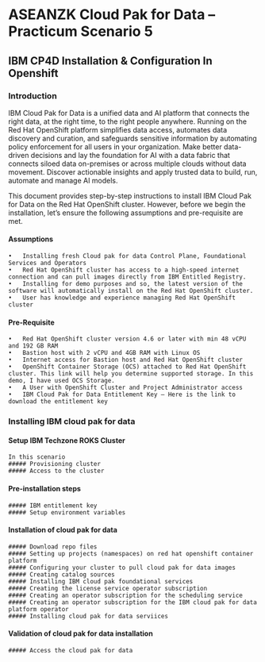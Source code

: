 # ASEANZK Cloud Pak for Data – Practicum Scenario 5

## IBM CP4D Installation & Configuration In Openshift

  ### Introduction
  IBM Cloud Pak for Data is a unified data and AI platform that connects the right data, at the right time, to the right people anywhere. Running on the  Red Hat OpenShift platform simplifies data access, automates data discovery and curation, and safeguards sensitive information by automating policy   enforcement for all users in your organization. Make better data-driven decisions and lay the foundation for AI with a data fabric that connects   siloed data on-premises or across multiple clouds without data movement. Discover actionable insights and apply trusted data to build, run, automate and manage AI models.

  This document provides step-by-step instructions to install IBM Cloud Pak for Data on the Red Hat OpenShift cluster. However, before we begin the installation, let’s ensure the following assumptions and pre-requisite are met.

  #### Assumptions
    •	Installing fresh Cloud pak for data Control Plane, Foundational Services and Operators
    •	Red Hat OpenShift cluster has access to a high-speed internet connection and can pull images directly from IBM Entitled Registry.
    •	Installing for demo purposes and so, the latest version of the software will automatically install on the Red Hat OpenShift cluster.
    •	User has knowledge and experience managing Red Hat OpenShift cluster

  #### Pre-Requisite
    •	Red Hat OpenShift cluster version 4.6 or later with min 48 vCPU and 192 GB RAM
    •	Bastion host with 2 vCPU and 4GB RAM with Linux OS
    •	Internet access for Bastion host and Red Hat OpenShift cluster
    •	OpenShift Container Storage (OCS) attached to Red Hat OpenShift cluster. This link will help you determine supported storage. In this demo, I have used OCS Storage.
    •	A User with OpenShift Cluster and Project Administrator access
    •	IBM Cloud Pak for Data Entitlement Key — Here is the link to download the entitlement key

### Installing IBM cloud pak for data
  #### Setup IBM Techzone ROKS Cluster
    In this scenario
    ##### Provisioning cluster
    ##### Access to the cluster
  #### Pre-installation steps
    ##### IBM entitlement key
    ##### Setup environment variables
  #### Installation of cloud pak for data
    ##### Download repo files
    ##### Setting up projects (namespaces) on red hat openshift container platform
    ##### Configuring your cluster to pull cloud pak for data images
    ##### Creating catalog sources
    ##### Installing IBM cloud pak foundational services
    ##### Creating the license service operator subscription
    ##### Creating an operator subscription for the scheduling service
    ##### Creating an operator subscription for the IBM cloud pak for data platform operator
    ##### Installing cloud pak for data serviices
  #### Validation of cloud pak for data installation
    ##### Access the cloud pak for data
